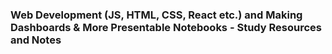 ### Web Development (JS, HTML, CSS, React etc.) and Making Dashboards & More Presentable Notebooks - Study Resources and Notes
